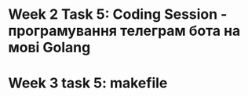 # Week 2 Task 5: Coding Session - програмування телеграм бота на мові Golang

# Week 3 task 5: makefile
